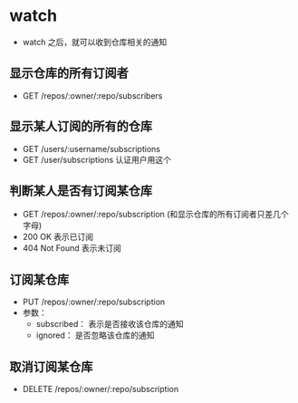 # watch

- watch 之后，就可以收到仓库相关的通知

## 显示仓库的所有订阅者

- GET /repos/:owner/:repo/subscribers

## 显示某人订阅的所有的仓库

- GET /users/:username/subscriptions
- GET /user/subscriptions 认证用户用这个

## 判断某人是否有订阅某仓库

- GET /repos/:owner/:repo/subscription (和显示仓库的所有订阅者只差几个字母)
- 200 OK 表示已订阅
- 404 Not Found 表示未订阅

## 订阅某仓库

- PUT /repos/:owner/:repo/subscription
- 参数：
  - subscribed： 表示是否接收该仓库的通知
  - ignored： 是否忽略该仓库的通知

## 取消订阅某仓库

- DELETE /repos/:owner/:repo/subscription



